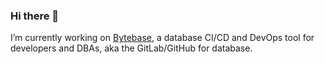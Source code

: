 ### Hi there 👋

I’m currently working on [Bytebase](https://github.com/bytebase/bytebase), a database CI/CD and DevOps tool for developers and DBAs, aka the GitLab/GitHub for database.
